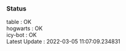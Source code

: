 ### Status


table : OK  
hogwarts : OK  
icy-bot : OK  
Latest Update : 2022-03-05 11:07:09.234831
